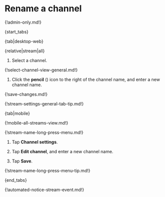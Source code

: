 # Rename a channel

{!admin-only.md!}

{start_tabs}

{tab|desktop-web}

{relative|stream|all}

1. Select a channel.

{!select-channel-view-general.md!}

1. Click the **pencil** (<i class="fa fa-pencil"></i>) icon
   to the right of the channel name, and enter a new channel name.

{!save-changes.md!}

{!stream-settings-general-tab-tip.md!}

{tab|mobile}

{!mobile-all-streams-view.md!}

{!stream-name-long-press-menu.md!}

1. Tap **Channel settings**.

1. Tap **Edit channel**, and enter a new channel name.

1. Tap **Save**.

{!stream-name-long-press-menu-tip.md!}

{end_tabs}

{!automated-notice-stream-event.md!}
